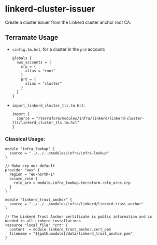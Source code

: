 # linkerd-cluster-issuer

Create a cluster issuer from the Linkerd cluster anchor root CA.

## Terramate Usage


- `config.tm.hcl`, for a cluster in the `prd` account:

  ```hcl
  globals {
    aws_accounts = {
      crp = {
        alias = "root"
      }
      prd = {
        alias = "cluster"
      }
    }
  }
  ```

- `import_linkerd_cluster_tls.tm.hcl`:

  ```hcl
  import {
    source = "/terraform/modules/infra/linkerd/linkerd-cluster-tls/linkerd_cluster_tls.tm.hcl"
  }
  ```

### Classical Usage:

```hcl
module "infra_lookup" {
  source = "../../../modules/infra/infra-lookup"
}

// Make crp our default
provider "aws" {
  region = "eu-north-1"
  assume_role {
    role_arn = module.infra_lookup.terraform.role_arns.crp
  }
}

module "linkerd_trust_anchor" {
  source = "../../../modules/infra/linkerd/linkerd-trust-anchor"
}

// The Linkerd Trust Anchor certificate is public information and is needed in all Linkerd installations 
resource "local_file" "crt" {
  content  = module.linkerd_trust_anchor.cert_pem
  filename = "${path.module}/data/linkerd_trust_anchor.pem"
}
```
